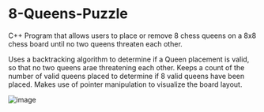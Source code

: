 # 8-Queens-Puzzle

C++ Program that allows users to place or remove 8 chess queens on a 8x8 chess board until no two queens threaten each other.

Uses a backtracking algorithm to determine if a Queen placement is valid, so that no two queens arae threatening each other.
Keeps a count of the number of valid queens placed to determine if 8 valid queens have been placed.
Makes use of pointer manipulation to visualize the board layout.

![image](https://user-images.githubusercontent.com/60438191/124112026-e0880880-da37-11eb-8d88-db84f59ac893.png)

